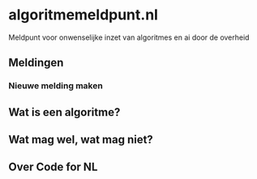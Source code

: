 # algoritmemeldpunt.nl

Meldpunt voor onwenselijke inzet van algoritmes en ai door de overheid

## Meldingen

### Nieuwe melding maken

## Wat is een algoritme?

## Wat mag wel, wat mag niet?

## Over Code for NL
